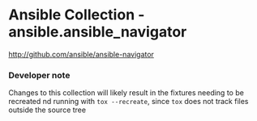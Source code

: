 # Ansible Collection - ansible.ansible_navigator

http://github.com/ansible/ansible-navigator

### Developer note

Changes to this collection will likely result in the fixtures needing to be recreated nd running with `tox --recreate`, since `tox` does not track files outside the source tree
